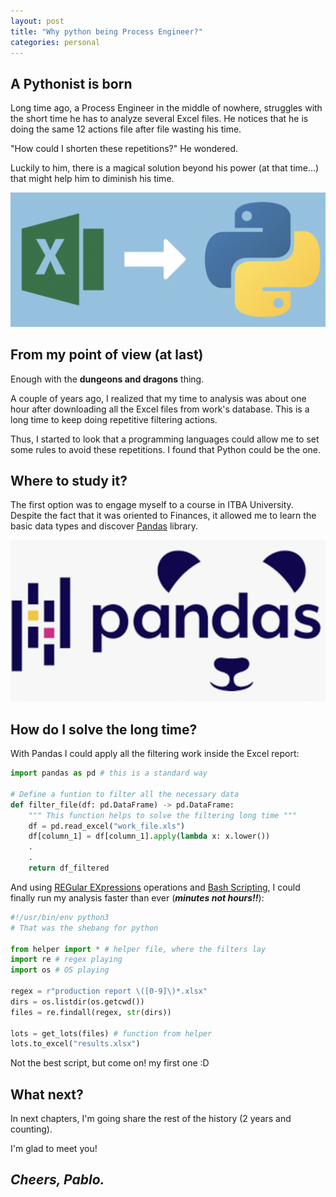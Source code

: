 ```yaml
---
layout: post
title: "Why python being Process Engineer?"
categories: personal
---
```


## A Pythonist is born

Long time ago, a Process Engineer in the middle of nowhere, struggles with the short time he has to analyze several Excel files. He notices that he is doing the same 12 actions file after file wasting his time.

"How could I shorten these repetitions?" He wondered.

Luckily to him, there is a magical solution beyond his power (at that time...) that might help him to diminish his time.

![From Excel to Python](/assets/media/excel_to_python.png)

## From my point of view (at last)

Enough with the __dungeons and dragons__ thing.

A couple of years ago, I realized that my time to analysis was about one hour after downloading all the Excel files from work's database. This is a long time to keep doing repetitive filtering actions.

Thus, I started to look that a programming languages could allow me to set some rules to avoid these repetitions.
I found that Python could be the one.

## Where to study it?

The first option was to engage myself to a course in ITBA University. Despite the fact that it was oriented to Finances, it allowed me to learn the basic data types and discover [Pandas](https://pandas.pydata.org) library.

![Pandas](/assets/media/pandas.png)

## How do I solve the long time?

With Pandas I could apply all the filtering work inside the Excel report:

```python
import pandas as pd # this is a standard way

# Define a funtion to filter all the necessary data
def filter_file(df: pd.DataFrame) -> pd.DataFrame:
    """ This function helps to solve the filtering long time """
    df = pd.read_excel("work_file.xls")
    df[column_1] = df[column_1].apply(lambda x: x.lower())
    .
    .
    return df_filtered
```

And using [REGular EXpressions](https://docs.python.org/3/library/re.html) operations and [Bash Scripting](https://www.gnu.org/software/bash/manual/bash.html), I could finally run my analysis faster than ever (*__minutes not hours!!__*):

```python
#!/usr/bin/env python3 
# That was the shebang for python

from helper import * # helper file, where the filters lay
import re # regex playing
import os # OS playing

regex = r"production report \([0-9]\)*.xlsx"
dirs = os.listdir(os.getcwd())
files = re.findall(regex, str(dirs))

lots = get_lots(files) # function from helper
lots.to_excel("results.xlsx")
```

Not the best script, but come on! my first one :D

## What next?

In next chapters, I'm going share the rest of the history (2 years and counting).

I'm glad to meet you!


## *__Cheers, Pablo.__*
